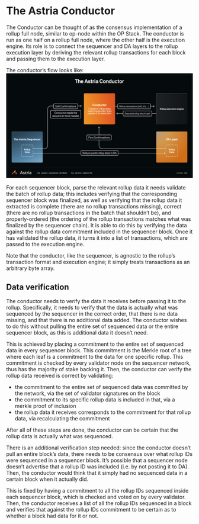 # The Astria Conductor

The Conductor can be thought of as the consensus implementation of a rollup full
node, similar to op-node within the OP Stack. The conductor is run as one half
on a rollup full node, where the other half is the execution engine. Its role is
to connect the sequencer and DA layers to the rollup execution layer by deriving
the relevant rollup transactions for each block and passing them to the
execution layer.

The conductor’s flow looks like:
![Astria Conductor](../assets/astria-conductor.png)

For each sequencer block, parse the relevant rollup data it needs validate the
batch of rollup data; this includes verifying that the corresponding sequencer
block was finalized, as well as verifying that the rollup data it extracted is
complete (there are no rollup transactions missing), correct (there are no
rollup transactions in the batch that shouldn’t be), and properly-ordered (the
ordering of the rollup transactions matches what was finalized by the sequencer
chain). It is able to do this by verifying the data against the rollup data
commitment included in the sequencer block. Once it has validated the rollup
data, it turns it into a list of transactions, which are passed to the execution
engine.

Note that the conductor, like the sequencer, is agnostic to the rollup’s
transaction format and execution engine; it simply treats transactions as an
arbitrary byte array.

## Data verification

The conductor needs to verify the data it receives before passing it to the
rollup. Specifically, it needs to verify that the data is actually what was
sequenced by the sequencer in the correct order, that there is no data missing,
and that there is no additional data added. The conductor wishes to do this
without pulling the entire set of sequenced data or the entire sequencer block,
as this is additional data it doesn’t need.

This is achieved by placing a commitment to the entire set of sequenced data in
every sequencer block. This commitment is the Merkle root of a tree where each
leaf is a commitment to the data for one specific rollup. This commitment is
checked by every validator node on the sequencer network, thus has the majority
of stake backing it. Then, the conductor can verify the rollup data received is
correct by validating:

* the commitment to the entire set of sequenced data was committed by the
  network, via the set of validator signatures on the block
* the commitment to its specific rollup data is included in that, via a merkle
  proof of inclusion
* the rollup data it receives corresponds to the commitment for that rollup
  data, via recalculating the commitment

After all of these steps are done, the conductor can be certain that the rollup
data is actually what was sequenced.

There is an additional verification step needed: since the conductor doesn’t
pull an entire block’s data, there needs to be consensus over what rollup IDs
were sequenced in a sequencer block. It’s possible that a sequencer node doesn’t
advertise that a rollup ID was included (i.e. by not posting it to DA). Then,
the conductor would think that it simply had no sequenced data in a certain
block when it actually did.

This is fixed by having a commitment to all the rollup IDs sequenced inside each
sequencer block, which is checked and voted on by every validator. Then, the
conductor receives a list of all the rollup IDs sequenced in a block and
verifies that against the rollup IDs commitment to be certain as to whether a
block had data for it or not.
